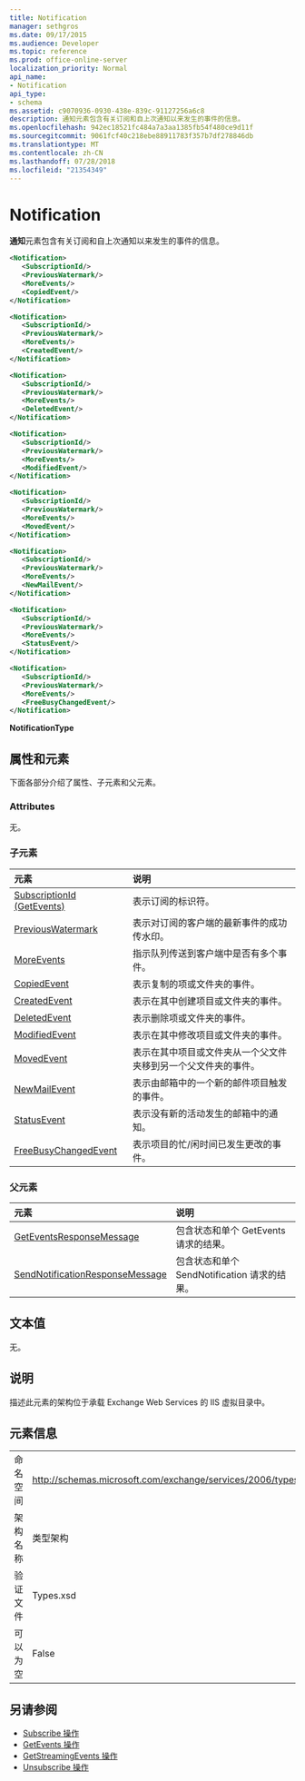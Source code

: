```yaml
---
title: Notification
manager: sethgros
ms.date: 09/17/2015
ms.audience: Developer
ms.topic: reference
ms.prod: office-online-server
localization_priority: Normal
api_name:
- Notification
api_type:
- schema
ms.assetid: c9070936-0930-438e-839c-91127256a6c8
description: 通知元素包含有关订阅和自上次通知以来发生的事件的信息。
ms.openlocfilehash: 942ec18521fc484a7a3aa1385fb54f480ce9d11f
ms.sourcegitcommit: 9061fcf40c218ebe88911783f357b7df278846db
ms.translationtype: MT
ms.contentlocale: zh-CN
ms.lasthandoff: 07/28/2018
ms.locfileid: "21354349"
---
```

# <a name="notification"></a>Notification

**通知**元素包含有关订阅和自上次通知以来发生的事件的信息。 
  
```xml
<Notification>
   <SubscriptionId/>
   <PreviousWatermark/>
   <MoreEvents/>
   <CopiedEvent/>
</Notification>
```

```xml
<Notification>
   <SubscriptionId/>
   <PreviousWatermark/>
   <MoreEvents/>
   <CreatedEvent/>
</Notification>
```

```xml
<Notification>
   <SubscriptionId/>
   <PreviousWatermark/>
   <MoreEvents/>
   <DeletedEvent/>
</Notification>
```

```xml
<Notification>
   <SubscriptionId/>
   <PreviousWatermark/>
   <MoreEvents/>
   <ModifiedEvent/>
</Notification>
```

```xml
<Notification>
   <SubscriptionId/>
   <PreviousWatermark/>
   <MoreEvents/>
   <MovedEvent/>
</Notification>
```

```xml
<Notification>
   <SubscriptionId/>
   <PreviousWatermark/>
   <MoreEvents/>
   <NewMailEvent/>
</Notification>
```

```xml
<Notification>
   <SubscriptionId/>
   <PreviousWatermark/>
   <MoreEvents/>
   <StatusEvent/>
</Notification>
```

```xml
<Notification>
   <SubscriptionId/>
   <PreviousWatermark/>
   <MoreEvents/>
   <FreeBusyChangedEvent/>
</Notification>
```

**NotificationType**

## <a name="attributes-and-elements"></a>属性和元素

下面各部分介绍了属性、子元素和父元素。
  
### <a name="attributes"></a>Attributes

无。
  
### <a name="child-elements"></a>子元素

|**元素**|**说明**|
|:-----|:-----|
|[SubscriptionId (GetEvents)](subscriptionid-getevents.md) <br/> |表示订阅的标识符。  <br/> |
|[PreviousWatermark](previouswatermark.md) <br/> |表示对订阅的客户端的最新事件的成功传水印。  <br/> |
|[MoreEvents](moreevents.md) <br/> |指示队列传送到客户端中是否有多个事件。  <br/> |
|[CopiedEvent](copiedevent.md) <br/> |表示复制的项或文件夹的事件。  <br/> |
|[CreatedEvent](createdevent.md) <br/> |表示在其中创建项目或文件夹的事件。  <br/> |
|[DeletedEvent](deletedevent.md) <br/> |表示删除项或文件夹的事件。  <br/> |
|[ModifiedEvent](modifiedevent.md) <br/> |表示在其中修改项目或文件夹的事件。  <br/> |
|[MovedEvent](movedevent.md) <br/> |表示在其中项目或文件夹从一个父文件夹移到另一个父文件夹的事件。  <br/> |
|[NewMailEvent](newmailevent.md) <br/> |表示由邮箱中的一个新的邮件项目触发的事件。  <br/> |
|[StatusEvent](statusevent.md) <br/> |表示没有新的活动发生的邮箱中的通知。  <br/> |
|[FreeBusyChangedEvent](freebusychangedevent.md) <br/> |表示项目的忙/闲时间已发生更改的事件。  <br/> |
   
### <a name="parent-elements"></a>父元素

|**元素**|**说明**|
|:-----|:-----|
|[GetEventsResponseMessage](geteventsresponsemessage.md) <br/> |包含状态和单个 GetEvents 请求的结果。  <br/> |
|[SendNotificationResponseMessage](sendnotificationresponsemessage.md) <br/> |包含状态和单个 SendNotification 请求的结果。  <br/> |
   
## <a name="text-value"></a>文本值

无。
  
## <a name="remarks"></a>说明

描述此元素的架构位于承载 Exchange Web Services 的 IIS 虚拟目录中。
  
## <a name="element-information"></a>元素信息

|||
|:-----|:-----|
|命名空间  <br/> |http://schemas.microsoft.com/exchange/services/2006/types  <br/> |
|架构名称  <br/> |类型架构  <br/> |
|验证文件  <br/> |Types.xsd  <br/> |
|可以为空  <br/> |False  <br/> |
   
## <a name="see-also"></a>另请参阅

- [Subscribe 操作](subscribe-operation.md) 
- [GetEvents 操作](getevents-operation.md) 
- [GetStreamingEvents 操作](getstreamingevents-operation.md) 
- [Unsubscribe 操作](unsubscribe-operation.md)

